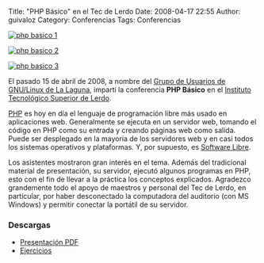 Title: "PHP Básico" en el Tec de Lerdo
Date: 2008-04-17 22:55
Author: guivaloz
Category: Conferencias
Tags: Conferencias

[![php basico 1]({attach}2008-04-15-tec-lerdo-php-basico/dsc00285-small.jpg)]({attach}2008-04-15-tec-lerdo-php-basico/dsc00285.jpg)

[![php basico 2]({attach}2008-04-15-tec-lerdo-php-basico/dsc00288-small.jpg)]({attach}2008-04-15-tec-lerdo-php-basico/dsc00288.jpg)

[![php basico 3]({attach}2008-04-15-tec-lerdo-php-basico/dsc00289-small.jpg)]({attach}2008-04-15-tec-lerdo-php-basico/dsc00289.jpg)

El pasado 15 de abril de 2008, a nombre del [Grupo de Usuarios de GNU/Linux de La Laguna](http://www.gulag.org.mx), impartí la conferencia __PHP Básico__ en el [Instituto Tecnológico Superior de Lerdo](http://www.itslerdo.edu.mx).

[PHP](http://www.php.net) es hoy en día el lenguaje de programación libre más usado en aplicaciones web. Generalmente se ejecuta en un servidor web, tomando el código en PHP como su entrada y creando páginas web como salida. Puede ser desplegado en la mayoría de los servidores web y en casi todos los sistemas operativos y plataformas. Y, por supuesto, es [Software Libre](http://es.wikipedia.org/wiki/Software_libre).

Los asistentes mostraron gran interés en el tema. Además del tradicional material de presentación, su servidor, ejecutó algunos programas en PHP, esto con el fin de llevar a la práctica los conceptos explicados. Agradezco grandemente todo el apoyo de maestros y personal del Tec de Lerdo, en particular, por haber desconectado la computadora del auditorio (con MS Windows) y permitir conectar la portátil de su servidor.

### Descargas

* [Presentación PDF](2008-04-15-tec-lerdo-php-basico/php-basico.pdf)
* [Ejercicios](2008-04-15-tec-lerdo-php-basico/php-basico-ejercicios.tar.gz)
